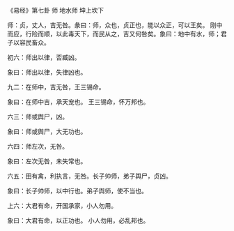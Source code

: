 《易经》第七卦 师 地水师 坤上坎下

师：贞，丈人，吉无咎。彖曰：师，众也，贞正也，能以众正，可以王矣。 刚中而应，行险而顺，以此毒天下，而民从之，吉又何咎矣。象曰：地中有水，师；君子以容民畜众。

初六：师出以律，否臧凶。

象曰：师出以律，失律凶也。

九二：在师中，吉无咎，王三锡命。

象曰：在师中吉，承天宠也。 王三锡命，怀万邦也。

六三：师或舆尸，凶。

象曰：师或舆尸，大无功也。

六四：师左次，无咎。

象曰：左次无咎，未失常也。

六五：田有禽，利执言，无咎。长子帅师，弟子舆尸，贞凶。

象曰：长子帅师，以中行也。弟子舆师，使不当也。

上六：大君有命，开国承家，小人勿用。

象曰：大君有命，以正功也。 小人勿用，必乱邦也。

